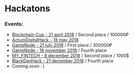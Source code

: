 # Hackatons

### Events:

* [Blockchain Cup - 21 april 2018](https://github.com/mike-petrov/hackatons/tree/master/Blockchain%20Cup%20-%2021%20april%202018) / Second place / 100000₽
* [ActumDigitalHack - 18 may 2018](https://github.com/mike-petrov/hackatons/tree/master/ActumDigitalHack%20-%2018%20may%202018)
* [GameNode - 21 july 2018](https://github.com/mike-petrov/hackatons/tree/master/GameNode%20-%2021%20july%202018) / First place / 300000₽
* [GameNode - 16 november 2018](https://github.com/mike-petrov/hackatons/tree/master/GameNode%20-%2016%20november%202018) / Fourth place
* [MY_FINTECH - 8 december 2018](https://github.com/mike-petrov/hackatons/tree/master/MY_FINTECH%20-%208%20december%202018) / Second place / 1000$
* [BlackDayHack - 21  december 2018](https://github.com/mike-petrov/hackatons/tree/master/BlackDayHack%20-%2021%20%20december%202018) / Fourth place
* Coming soon : )